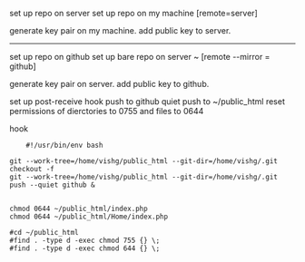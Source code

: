 set up repo on server
set up repo on my machine [remote=server]

generate key pair on my machine.
add public key to server.

-----------------------------

set up repo on github
set up bare repo on server ~ [remote --mirror = github]

generate key pair on server.
add public key to github.

set up post-receive hook
	push to github quiet
	push to ~/public_html
	reset permissions of dierctories to 0755 and files to 0644

hook
```
	#!/usr/bin/env bash

git --work-tree=/home/vishg/public_html --git-dir=/home/vishg/.git checkout -f
git --work-tree=/home/vishg/public_html --git-dir=/home/vishg/.git push --quiet github &


chmod 0644 ~/public_html/index.php
chmod 0644 ~/public_html/Home/index.php

#cd ~/public_html
#find . -type d -exec chmod 755 {} \;
#find . -type d -exec chmod 644 {} \;
```